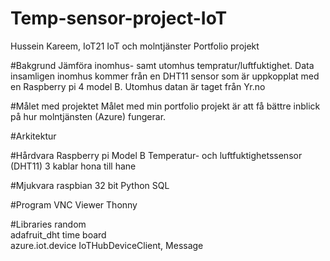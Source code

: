 # Temp-sensor-project-IoT
Hussein Kareem, IoT21
IoT och molntjänster
Portfolio projekt

#Bakgrund
Jämföra inomhus- samt utomhus tempratur/luftfuktighet. Data insamligen inomhus kommer från en DHT11 sensor som är uppkopplat med en Raspberry pi 4 model B. Utomhus datan  är taget från Yr.no


#Målet med projektet
Målet med min portfolio projekt är att få bättre inblick på hur molntjänsten (Azure) fungerar. 


#Arkitektur


#Hårdvara
Raspberry pi Model B 
Temperatur- och luftfuktighetssensor (DHT11)
3 kablar hona till hane 

#Mjukvara 
raspbian 32 bit 
Python 
SQL

#Program 
VNC Viewer
Thonny 


#Libraries
random  
adafruit_dht 
time 
board   
azure.iot.device 
IoTHubDeviceClient, Message